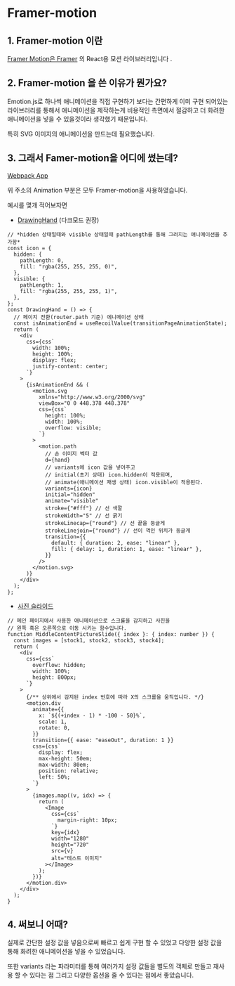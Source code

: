 # Framer-motion

## 1. Framer-motion 이란

[Framer Motion은 Framer](https://www.framer.com/) 의 React용 모션 라이브러리입니다 .

## 2. Framer-motion 을 쓴 이유가 뭔가요?

Emotion.js로 하나씩 애니메이션을 직접 구현하기 보다는 간편하게 이미 구현 되어있는 라이브러리를 통해서 애니메이션을 제작하는게 비용적인 측면에서 절감하고 더 화려한 애니메이션을 넣을 수 있을것이라 생각했기 때문입니다.

특히 SVG 이미지의 애니메이션을 만드는데 필요했습니다.

## 3. 그래서 Famer-motion을 어디에 썼는데?

[Webpack App](https://storybook.drawee.art/)

위 주소의 Animation 부분은 모두 Framer-motion을 사용하였습니다.

예시를 몇개 적어보자면

- [DrawingHand](https://storybook.drawee.art/?path=/story/animations-drawinghand--primary&globals=locale:en) (다크모드 권장)

```tsx
// *hidden 상태일때와 visible 상태일때 pathLength를 통해 그려지는 애니메이션을 추가함*
const icon = {
  hidden: {
    pathLength: 0,
    fill: "rgba(255, 255, 255, 0)",
  },
  visible: {
    pathLength: 1,
    fill: "rgba(255, 255, 255, 1)",
  },
};
const DrawingHand = () => {
  // 페이지 전환(router.path 기준) 에니메이션 상태
  const isAnimationEnd = useRecoilValue(transitionPageAnimationState);
  return (
    <div
      css={css`
        width: 100%;
        height: 100%;
        display: flex;
        justify-content: center;
      `}
    >
      {isAnimationEnd && (
        <motion.svg
          xmlns="http://www.w3.org/2000/svg"
          viewBox="0 0 448.378 448.378"
          css={css`
            height: 100%;
            width: 100%;
            overflow: visible;
          `}
        >
          <motion.path
            // 손 이미지 벡터 값
            d={hand}
            // variants에 icon 값을 넣어주고
            // initial(초기 상태) icon.hidden이 적용되며,
            // animate(애니메이션 재생 상태) icon.visible이 적용된다.
            variants={icon}
            initial="hidden"
            animate="visible"
            stroke={"#fff"} // 선 색깔
            strokeWidth="5" // 선 굵기
            strokeLinecap={"round"} // 선 끝을 둥글게
            strokeLinejoin={"round"} // 선이 꺽인 위치가 둥글게
            transition={{
              default: { duration: 2, ease: "linear" },
              fill: { delay: 1, duration: 1, ease: "linear" },
            }}
          />
        </motion.svg>
      )}
    </div>
  );
};
```

- [사진 슬라이드](https://storybook.drawee.art/?path=/story/animations-welcomepitcureslide--primary&globals=locale:en;backgrounds.grid:false)

```tsx
// 메인 페이지에서 사용한 애니메이션으로 스크롤을 감지하고 사진을
// 왼쪽 혹은 오른쪽으로 이동 시키는 함수입니다.
function MiddleContentPictureSlide({ index }: { index: number }) {
  const images = [stock1, stock2, stock3, stock4];
  return (
    <div
      css={css`
        overflow: hidden;
        width: 100%;
        height: 800px;
      `}
    >
      {/** 상위에서 감지된 index 번호에 따라 X의 스크롤을 움직입니다. */}
      <motion.div
        animate={{
          x: `${(+index - 1) * -100 - 50}%`,
          scale: 1,
          rotate: 0,
        }}
        transition={{ ease: "easeOut", duration: 1 }}
        css={css`
          display: flex;
          max-height: 50em;
          max-width: 80em;
          position: relative;
          left: 50%;
        `}
      >
        {images.map((v, idx) => {
          return (
            <Image
              css={css`
                margin-right: 10px;
              `}
              key={idx}
              width="1280"
              height="720"
              src={v}
              alt="테스트 이미지"
            ></Image>
          );
        })}
      </motion.div>
    </div>
  );
}
```

## 4. 써보니 어때?

실제로 간단한 설정 값을 넣음으로써 빠르고 쉽게 구현 할 수 있었고 다양한 설정 값을 통해 화려한 애니메이션을 넣을 수 있었습니다.

또한 variants 라는 파라미터를 통해 여러가지 설정 값들을 별도의 객체로 만들고 재사용 할 수 있다는 점 그리고 다양한 옵션을 줄 수 있다는 점에서 좋았습니다.
